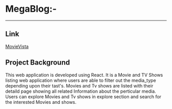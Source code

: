 # MegaBlog:-	 
--------------------------------------------------------------------------------------------------

## Link
<a href="https://movievistahub.netlify.app/">MovieVista</a>

## Project Background

This web application is developed using React. It is a Movie and TV Shows listing web application where users are able to filter out the media_type depending upon their tast's. Movies and Tv shows are listed with their detaild page showing all related Information about the perticular media. Users can explore Movies and Tv shows in explore section and search for the interested Movies and shows.
